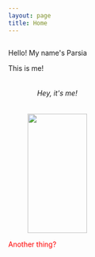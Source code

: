 ```yaml
---
layout: page
title: Home
---
```


<div style="display: inline-block">
    <p>Hello! My name's Parsia</p>
    <p>This is me!</p>
    <span style="float: right; text-align: center;">
        <h6>Hey, it's me!</h6>
        <img style="object-fit: cover;" height=240 width=120 src="/assets/Head_shot_avatar.jpg">
    </span>
</div>

<p style="color: red;">Another thing?<p>